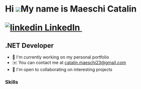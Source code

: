 Hi ![](https://user-images.githubusercontent.com/18350557/176309783-0785949b-9127-417c-8b55-ab5a4333674e.gif)My name is Maeschi Catalin <p><a href="https://www.linkedin.com/in/catalin-maeschi-2307b2212" rel="nofollow noreferrer">
    <img src="https://i.stack.imgur.com/gVE0j.png" alt="linkedin"> LinkedIn </a> &nbsp; 
=====================================================================================================================================

.NET Developer
-------------------
*   🚀  I'm currently working on my personal portfolio
*   ✉️  You can contact me at [catalin.maeschi23@gmail.com](mailto:catalin.maeschi23@gmail.com)
*   🤝  I'm open to collaborating on interesting projects  

    
    
### Skills 
